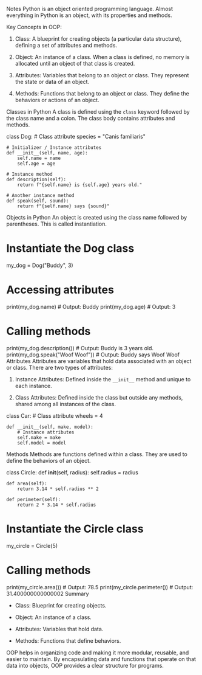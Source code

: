 Notes
Python is an object oriented programming language. Almost everything in Python is an object, with its properties and methods.

Key Concepts in OOP:
1. Class: A blueprint for creating objects (a particular data structure), defining a set of attributes and methods.

2. Object: An instance of a class. When a class is defined, no memory is allocated until an object of that class is created.

3. Attributes: Variables that belong to an object or class. They represent the state or data of an object.

4. Methods: Functions that belong to an object or class. They define the behaviors or actions of an object.

Classes in Python
A class is defined using the `class` keyword followed by the class name and a colon. The class body contains attributes and methods.

class Dog:
    # Class attribute
    species = "Canis familiaris"

    # Initializer / Instance attributes
    def __init__(self, name, age):
        self.name = name
        self.age = age

    # Instance method
    def description(self):
        return f"{self.name} is {self.age} years old."

    # Another instance method
    def speak(self, sound):
        return f"{self.name} says {sound}"
Objects in Python
An object is created using the class name followed by parentheses. This is called instantiation.

# Instantiate the Dog class
my_dog = Dog("Buddy", 3)

# Accessing attributes
print(my_dog.name)  # Output: Buddy
print(my_dog.age)   # Output: 3

# Calling methods
print(my_dog.description())  # Output: Buddy is 3 years old.
print(my_dog.speak("Woof Woof"))  # Output: Buddy says Woof Woof
Attributes
Attributes are variables that hold data associated with an object or class. There are two types of attributes:

1. Instance Attributes: Defined inside the `__init__` method and unique to each instance.

2. Class Attributes: Defined inside the class but outside any methods, shared among all instances of the class.

class Car:
    # Class attribute
    wheels = 4

    def __init__(self, make, model):
        # Instance attributes
        self.make = make
        self.model = model
Methods
Methods are functions defined within a class. They are used to define the behaviors of an object.

class Circle:
    def __init__(self, radius):
        self.radius = radius

    def area(self):
        return 3.14 * self.radius ** 2

    def perimeter(self):
        return 2 * 3.14 * self.radius

# Instantiate the Circle class
my_circle = Circle(5)

# Calling methods
print(my_circle.area())      # Output: 78.5
print(my_circle.perimeter()) # Output: 31.400000000000002
Summary
- Class: Blueprint for creating objects.

- Object: An instance of a class.

- Attributes: Variables that hold data.

- Methods: Functions that define behaviors.

 

OOP helps in organizing code and making it more modular, reusable, and easier to maintain. By encapsulating data and functions that operate on that data into objects, OOP provides a clear structure for programs.